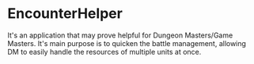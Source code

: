 # EncounterHelper

It's an application that may prove helpful for Dungeon Masters/Game Masters.
It's main purpose is to quicken the battle management, allowing DM to easily handle the resources of multiple units at once.
